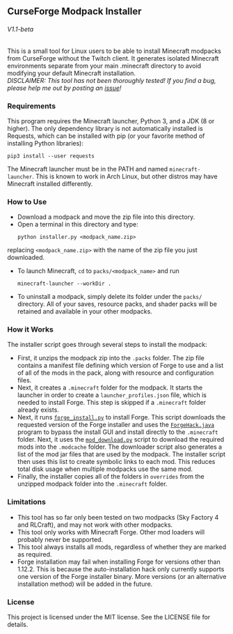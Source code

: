 ## CurseForge Modpack Installer  
###### V1.1-beta
This is a small tool for Linux users to be able to install Minecraft modpacks
from CurseForge without the Twitch client. It generates isolated Minecraft
environments separate from your main .minecraft directory to avoid modifying
your default Minecraft installation.  
*DISCLAIMER: This tool has not been thoroughly tested! If you find a bug, please
help me out by posting an [issue](https://github.com/cdbbnnyCode/modpack-installer/issues)!*

### Requirements  
This program requires the Minecraft launcher, Python 3, and a JDK (8 or
higher). The only dependency library is not automatically installed is Requests,
which can be installed with pip (or your favorite method of installing Python
libraries):  
```
pip3 install --user requests
```
The Minecraft launcher must be in the PATH and named `minecraft-launcher`.
This is known to work in Arch Linux, but other distros may have Minecraft
installed differently.

### How to Use
* Download a modpack and move the zip file into this directory.
* Open a terminal in this directory and type:
  ```
  python installer.py <modpack_name.zip>
  ```
replacing `<modpack_name.zip>` with the name of the zip file you just downloaded.
* To launch Minecraft, `cd` to `packs/<modpack_name>` and run
  ```
  minecraft-launcher --workDir .
  ```
* To uninstall a modpack, simply delete its folder under the `packs/` directory.
  All of your saves, resource packs, and shader packs will be retained and
  available in your other modpacks.

### How it Works
The installer script goes through several steps to install the modpack:
* First, it unzips the modpack zip into the `.packs` folder. The zip file contains
  a manifest file defining which version of Forge to use and a list of all of the
  mods in the pack, along with resource and configuration files.
* Next, it creates a `.minecraft` folder for the modpack. It starts the launcher
  in order to create a `launcher_profiles.json` file, which is needed to install
  Forge. This step is skipped if a `.minecraft` folder already exists.
* Next, it runs [`forge_install.py`](/forge_install.py) to install Forge. This script downloads the
  requested version of the Forge installer and uses the [`ForgeHack.java`](/ForgeHack.java) program
  to bypass the install GUI and install directly to the `.minecraft` folder.
Next, it uses the [`mod_download.py`](/mod_download.py) script to download the required mods into
  the `.modcache` folder. The downloader script also generates a list of the mod
  jar files that are used by the modpack. The installer script then uses this
  list to create symbolic links to each mod. This reduces total disk usage when multiple
  modpacks use the same mod.
* Finally, the installer copies all of the folders in `overrides` from the unzipped
  modpack folder into the `.minecraft` folder.

### Limitations
* This tool has so far only been tested on two modpacks (Sky Factory 4 and RLCraft),
  and may not work with other modpacks.
* This tool only works with Minecraft Forge. Other mod loaders will probably never
  be supported.
* This tool always installs all mods, regardless of whether they are marked as
  required.
* Forge installation may fail when installing Forge for versions other than
  1.12.2. This is because the auto-installation hack only currently supports one
  version of the Forge installer binary. More versions (or an alternative
  installation method) will be added in the future.

### License
This project is licensed under the MIT license. See the LICENSE file for details.
